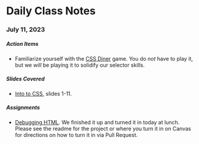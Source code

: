 # Daily Class Notes

### July 11, 2023

##### Action Items

- Familiarize yourself with the [CSS Diner](https://css-diner.netlify.app/) game. You do _not_ have to play it, but we _will_ be playing it to solidify our selector skills.

##### Slides Covered

- [Into to CSS](https://www.canva.com/design/DAFnIubtXC8/iFIr3Uf4Hlv4Tp80z_JLGA/edit), slides 1-11.

##### Assignments

- [Debugging HTML](https://github.com/AnnieCannons/debugging-html). We finished it up and turned it in today at lunch. Please see the readme for the project or where you turn it in on Canvas for directions on how to turn it in via Pull Request.
